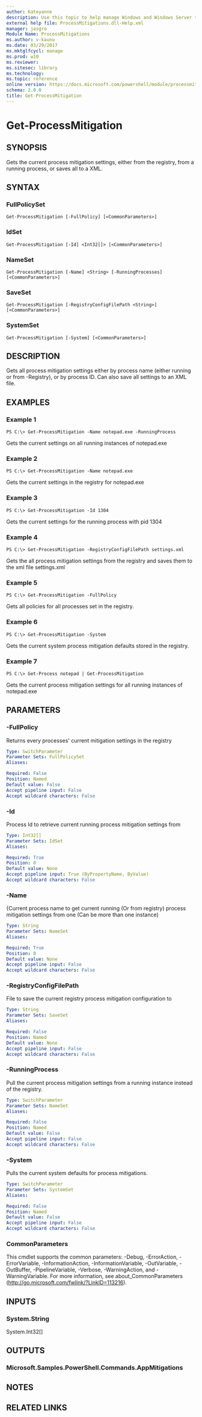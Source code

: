 ```yaml
---
author: Kateyanne
description: Use this topic to help manage Windows and Windows Server technologies with Windows PowerShell.
external help file: ProcessMitigations.dll-Help.xml
manager: jasgro
Module Name: ProcessMitigations
ms.author: v-kaunu
ms.date: 03/29/2017
ms.mktglfcycl: manage
ms.prod: w10
ms.reviewer: 
ms.sitesec: library
ms.technology: 
ms.topic: reference
online version: https://docs.microsoft.com/powershell/module/processmitigations/get-processmitigation?view=windowsserver2016-ps&wt.mc_id=ps-gethelp
schema: 2.0.0
title: Get-ProcessMitigation
---
```


# Get-ProcessMitigation

## SYNOPSIS
Gets the current process mitigation settings, either from the registry, from a running process, or saves all to a XML.

## SYNTAX

### FullPolicySet
```
Get-ProcessMitigation [-FullPolicy] [<CommonParameters>]
```

### IdSet
```
Get-ProcessMitigation [-Id] <Int32[]> [<CommonParameters>]
```

### NameSet
```
Get-ProcessMitigation [-Name] <String> [-RunningProcesses] [<CommonParameters>]
```

### SaveSet
```
Get-ProcessMitigation [-RegistryConfigFilePath <String>] [<CommonParameters>]
```

### SystemSet
```
Get-ProcessMitigation [-System] [<CommonParameters>]
```

## DESCRIPTION
Gets all process mitigation settings either by process name (either running or from -Registry), or by process ID. Can also save all settings to an XML file.

## EXAMPLES

### Example 1
```
PS C:\> Get-ProcessMitigation -Name notepad.exe -RunningProcess
```

Gets the current settings on all running instances of notepad.exe

### Example 2
```
PS C:\> Get-ProcessMitigation -Name notepad.exe
```

Gets the current settings in the registry for notepad.exe

### Example 3
```
PS C:\> Get-ProcessMitigation -Id 1304
```

Gets the current settings for the running process with pid 1304

### Example 4
```
PS C:\> Get-ProcessMitigation -RegistryConfigFilePath settings.xml
```

Gets the all process mitigation settings from the registry and saves them to the xml file settings.xml

### Example 5
```
PS C:\> Get-ProcessMitigation -FullPolicy
```

Gets all policies for all processes set in the registry.

### Example 6
```
PS C:\> Get-ProcessMitigation -System
```

Gets the current system process mitigation defaults stored in the registry.

### Example 7
```
PS C:\> Get-Process notepad | Get-ProcessMitigation
```

Gets the current process mitigation settings for all running instances of notepad.exe

## PARAMETERS

### -FullPolicy
Returns every processes' current mitigation settings in the registry

```yaml
Type: SwitchParameter
Parameter Sets: FullPolicySet
Aliases: 

Required: False
Position: Named
Default value: False
Accept pipeline input: False
Accept wildcard characters: False
```

### -Id
Process Id to retrieve current running process mitigation settings from

```yaml
Type: Int32[]
Parameter Sets: IdSet
Aliases: 

Required: True
Position: 0
Default value: None
Accept pipeline input: True (ByPropertyName, ByValue)
Accept wildcard characters: False
```

### -Name
{Current process name to get current running (Or from registry) process mitigation settings from one (Can be more than one instance)

```yaml
Type: String
Parameter Sets: NameSet
Aliases: 

Required: True
Position: 0
Default value: None
Accept pipeline input: False
Accept wildcard characters: False
```

### -RegistryConfigFilePath
File to save the current registry process mitigation configuration to

```yaml
Type: String
Parameter Sets: SaveSet
Aliases: 

Required: False
Position: Named
Default value: None
Accept pipeline input: False
Accept wildcard characters: False
```

### -RunningProcess
Pull the current process mitigation settings from a running instance instead of the registry.

```yaml
Type: SwitchParameter
Parameter Sets: NameSet
Aliases:

Required: False
Position: Named
Default value: False
Accept pipeline input: False
Accept wildcard characters: False
```

### -System
Pulls the current system defaults for process mitigations.

```yaml
Type: SwitchParameter
Parameter Sets: SystemSet
Aliases:

Required: False
Position: Named
Default value: False
Accept pipeline input: False
Accept wildcard characters: False
```

### CommonParameters
This cmdlet supports the common parameters: -Debug, -ErrorAction, -ErrorVariable, -InformationAction, -InformationVariable, -OutVariable, -OutBuffer, -PipelineVariable, -Verbose, -WarningAction, and -WarningVariable. For more information, see about_CommonParameters (http://go.microsoft.com/fwlink/?LinkID=113216).

## INPUTS

### System.String
System.Int32\[\]

## OUTPUTS

### Microsoft.Samples.PowerShell.Commands.AppMitigations

## NOTES

## RELATED LINKS

